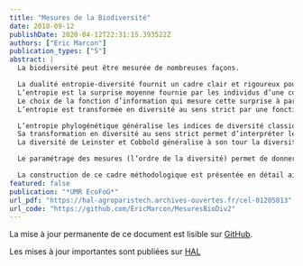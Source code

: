 ```yaml
---
title: "Mesures de la Biodiversité"
date: 2018-09-12
publishDate: 2020-04-12T22:31:15.393522Z
authors: ["Eric Marcon"]
publication_types: ["5"]
abstract: |
  La biodiversité peut être mesurée de nombreuses façons.

  La dualité entropie-diversité fournit un cadre clair et rigoureux pour le faire. 
  L’entropie est la surprise moyenne fournie par les individus d’une communauté.
  Le choix de la fonction d’information qui mesure cette surprise à partir des probabilités d’occurence des espèces (ou d’autres catégories) permet de définir les mesures de diversités neutres, fonctionnelles ou phylogénétique présentées ici. 
  L’entropie est transformée en diversité au sens strict par une fonction croissante (l’exponentielle déformée), ce qui simplifie son interprétation en tant que nombre équivalent d’espèces.

  L’entropie phylogénétique généralise les indices de diversité classique, intègre si nécessaire la distance entre espèces, peut être écomposée et corrigée des biais d’estimation.
  Sa transformation en diversité au sens strict permet d’interpréter les valeurs sous une forme unique : un nombre équivalent d’espèces et un nombre équivalent de communautés.
  La diversité de Leinster et Cobbold généralise à son tour la diversité phylogénétique et permet d’autres définitions de la distance entre espèces. 

  Le paramétrage des mesures (l’ordre de la diversité) permet de donner plus ou moins d’importance aux espèces rares et de tracer des profils de diversité. 

  La construction de ce cadre méthodologique est présentée en détail ainsi que plusieurs approches différentes, qui constituent l'état de l'art de la mesure de la biodiversité.
featured: false
publication: "*UMR EcoFoG*"
url_pdf: "https://hal-agroparistech.archives-ouvertes.fr/cel-01205813"
url_code: "https://github.com/EricMarcon/MesuresBioDiv2"
---
```


La mise à jour permanente de ce document est lisible sur [GitHub](https://EricMarcon.github.io/MesuresBioDiv2/).

Les mises à jour importantes sont publiées sur [HAL](https://hal-agroparistech.archives-ouvertes.fr/cel-01205813)

